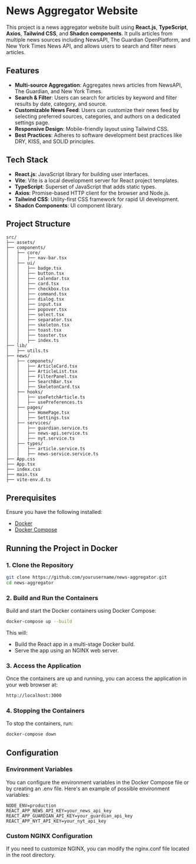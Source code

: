 # News Aggregator Website

This project is a news aggregator website built using **React.js**, **TypeScript**, **Axios**, **Tailwind CSS**, and **Shadcn components**. It pulls articles from multiple news sources including NewsAPI, The Guardian OpenPlatform, and New York Times News API, and allows users to search and filter news articles.

## Features

- **Multi-source Aggregation**: Aggregates news articles from NewsAPI, The Guardian, and New York Times.
- **Search & Filter**: Users can search for articles by keyword and filter results by date, category, and source.
- **Customizable News Feed**: Users can customize their news feed by selecting preferred sources, categories, and authors on a dedicated settings page.
- **Responsive Design**: Mobile-friendly layout using Tailwind CSS.
- **Best Practices**: Adheres to software development best practices like DRY, KISS, and SOLID principles.

## Tech Stack

- **React.js**: JavaScript library for building user interfaces.
- **Vite**: Vite is a local development server for React project templates.
- **TypeScript**: Superset of JavaScript that adds static types.
- **Axios**: Promise-based HTTP client for the browser and Node.js.
- **Tailwind CSS**: Utility-first CSS framework for rapid UI development.
- **Shadcn Components**: UI component library.

## Project Structure

```plaintext
src/
├── assets/
├── components/
│   ├── core/
│   │   ├── nav-bar.tsx
│   ├── ui/
│   │   ├── badge.tsx
│   │   ├── button.tsx
│   │   ├── calendar.tsx
│   │   ├── card.tsx
│   │   ├── checkbox.tsx
│   │   ├── command.tsx
│   │   ├── dialog.tsx
│   │   ├── input.tsx
│   │   ├── popover.tsx
│   │   ├── select.tsx
│   │   ├── separator.tsx
│   │   ├── skeleton.tsx
│   │   ├── toast.tsx
│   │   ├── toaster.tsx
│   │   ├── index.ts
├── lib/
│   ├── utils.ts
├── news/
│   ├── componets/
│   │   ├── ArticleCard.tsx
│   │   ├── ArticleList.tsx
│   │   ├── FilterPanel.tsx
│   │   ├── SearchBar.tsx
│   │   ├── SkeletonCard.tsx
│   ├── hooks/
│   │   ├── useFetchArticle.ts
│   │   ├── usePreferences.ts
│   ├── pages/
│   │   ├── HomePage.tsx
│   │   ├── Settings.tsx
│   ├── services/
│   │   ├── guardian.service.ts
│   │   ├── news-api.service.ts
│   │   ├── nyt.service.ts
│   ├── types/
│   │   ├── article.service.ts
│   │   ├── news-service.service.ts
├── App.css
├── App.tsx
├── index.css
├── main.tsx
├── vite-env.d.ts

```

## Prerequisites

Ensure you have the following installed:

- [Docker](https://www.docker.com/)
- [Docker Compose](https://docs.docker.com/compose/install/)

## Running the Project in Docker

### 1. Clone the Repository

```bash
git clone https://github.com/yourusername/news-aggregator.git
cd news-aggregator
```

### 2. Build and Run the Containers

Build and start the Docker containers using Docker Compose:

```bash
docker-compose up --build
```

This will:

- Build the React app in a multi-stage Docker build.
- Serve the app using an NGINX web server.

### 3. Access the Application

Once the containers are up and running, you can access the application in your web browser at:

```bash
http://localhost:3000
```

### 4. Stopping the Containers

To stop the containers, run:

```bash
docker-compose down
```

## Configuration

### Environment Variables

You can configure the environment variables in the Docker Compose file or by creating an .env file. Here's an example of possible environment variables:

```dotenv
NODE_ENV=production
REACT_APP_NEWS_API_KEY=your_news_api_key
REACT_APP_GUARDIAN_API_KEY=your_guardian_api_key
REACT_APP_NYT_API_KEY=your_nyt_api_key
```

### Custom NGINX Configuration

If you need to customize NGINX, you can modify the nginx.conf file located in the root directory.
